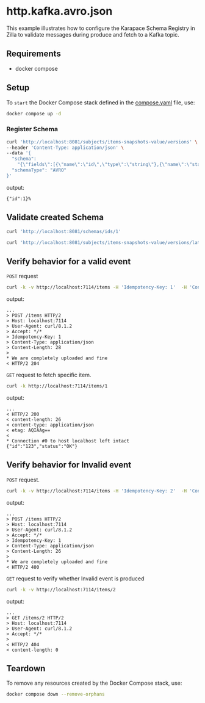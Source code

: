 # http.kafka.avro.json

This example illustrates how to configure the Karapace Schema Registry in Zilla to validate messages during produce and fetch to a Kafka topic.

## Requirements

- docker compose

## Setup

To `start` the Docker Compose stack defined in the [compose.yaml](compose.yaml) file, use:

```bash
docker compose up -d
```

### Register Schema

```bash
curl 'http://localhost:8081/subjects/items-snapshots-value/versions' \
--header 'Content-Type: application/json' \
--data '{
  "schema":
    "{\"fields\":[{\"name\":\"id\",\"type\":\"string\"},{\"name\":\"status\",\"type\":\"string\"}],\"name\":\"Event\",\"namespace\":\"io.aklivity.example\",\"type\":\"record\"}",
  "schemaType": "AVRO"
}'
```

output:

```text
{"id":1}%
```

## Validate created Schema

```bash
curl 'http://localhost:8081/schemas/ids/1'
```

```bash
curl 'http://localhost:8081/subjects/items-snapshots-value/versions/latest'
```

## Verify behavior for a valid event

`POST` request

```bash
curl -k -v http://localhost:7114/items -H 'Idempotency-Key: 1'  -H 'Content-Type: application/json' -d '{"id": "123","status": "OK"}'
```

output:

```text
...
> POST /items HTTP/2
> Host: localhost:7114
> User-Agent: curl/8.1.2
> Accept: */*
> Idempotency-Key: 1
> Content-Type: application/json
> Content-Length: 28
>
* We are completely uploaded and fine
< HTTP/2 204
```

`GET` request to fetch specific item.

```bash
curl -k http://localhost:7114/items/1
```

output:

```text
...
< HTTP/2 200
< content-length: 26
< content-type: application/json
< etag: AQIAAg==
<
* Connection #0 to host localhost left intact
{"id":"123","status":"OK"}
```

## Verify behavior for Invalid event

`POST` request.

```bash
curl -k -v http://localhost:7114/items -H 'Idempotency-Key: 2'  -H 'Content-Type: application/json' -d '{"id": 123,"status": "OK"}'
```

output:

```text
...
> POST /items HTTP/2
> Host: localhost:7114
> User-Agent: curl/8.1.2
> Accept: */*
> Idempotency-Key: 1
> Content-Type: application/json
> Content-Length: 26
>
* We are completely uploaded and fine
< HTTP/2 400
```

`GET` request to verify whether Invalid event is produced

```bash
curl -k -v http://localhost:7114/items/2
```

output:

```text
...
> GET /items/2 HTTP/2
> Host: localhost:7114
> User-Agent: curl/8.1.2
> Accept: */*
>
< HTTP/2 404
< content-length: 0
```

## Teardown

To remove any resources created by the Docker Compose stack, use:

```bash
docker compose down --remove-orphans
```
